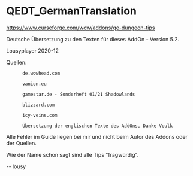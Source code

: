 # QEDT_GermanTranslation

https://www.curseforge.com/wow/addons/qe-dungeon-tips

Deutsche Übersetzung zu den Texten für dieses AddOn - Version 5.2.

 Lousyplayer 2020-12

Quellen: 

          de.wowhead.com

          vanion.eu
          
          gamestar.de - Sonderheft 01/21 Shadowlands
          
          blizzard.com
          
          icy-veins.com
          
          Übersetzung der englischen Texte des AddOns, Danke Voulk
          

Alle Fehler im Guide liegen bei mir und nicht beim Autor des Addons
oder der Quellen.

Wie der Name schon sagt sind alle Tips "fragwürdig".


-- lousy
